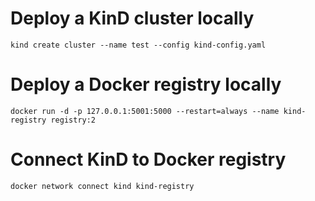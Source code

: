 # Deploy a KinD cluster locally
```
kind create cluster --name test --config kind-config.yaml
```

# Deploy a Docker registry locally
```
docker run -d -p 127.0.0.1:5001:5000 --restart=always --name kind-registry registry:2
```
# Connect KinD to Docker registry
```
docker network connect kind kind-registry
```